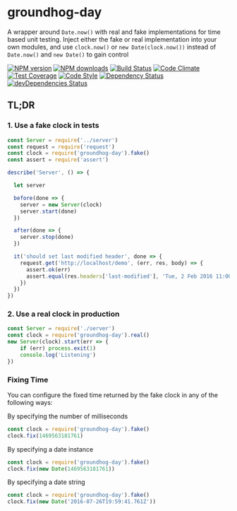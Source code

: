 # groundhog-day
A wrapper around ```Date.now()``` with real and fake implementations for time based unit testing. Inject either the fake or real implementation into your own modules, and use ```clock.now()``` or ```new Date(clock.now())``` instead of ```Date.now()``` and ```new Date()``` to gain control

[![NPM version](https://img.shields.io/npm/v/groundhog-day.svg?style=flat-square)](https://www.npmjs.com/package/groundhog-day)
[![NPM downloads](https://img.shields.io/npm/dm/groundhog-day.svg?style=flat-square)](https://www.npmjs.com/package/groundhog-day)
[![Build Status](https://img.shields.io/travis/guidesmiths/groundhog-day/master.svg)](https://travis-ci.org/guidesmiths/groundhog-day)
[![Code Climate](https://codeclimate.com/github/guidesmiths/groundhog-day/badges/gpa.svg)](https://codeclimate.com/github/guidesmiths/groundhog-day)
[![Test Coverage](https://codeclimate.com/github/guidesmiths/groundhog-day/badges/coverage.svg)](https://codeclimate.com/github/guidesmiths/groundhog-day/coverage)
[![Code Style](https://img.shields.io/badge/code%20style-imperative-brightgreen.svg)](https://github.com/guidesmiths/eslint-config-imperative)
[![Dependency Status](https://david-dm.org/guidesmiths/groundhog-day.svg)](https://david-dm.org/guidesmiths/groundhog-day)
[![devDependencies Status](https://david-dm.org/guidesmiths/groundhog-day/dev-status.svg)](https://david-dm.org/guidesmiths/groundhog-day?type=dev)

## TL;DR

### 1. Use a fake clock in tests
```js
const Server = require('../server')
const request = require('request')
const clock = require('groundhog-day').fake()
const assert = require('assert')

describe('Server', () => {

  let server

  before(done => {
    server = new Server(clock)
    server.start(done)
  })

  after(done => {
    server.stop(done)
  })

  it('should set last modified header', done => {
    request.get('http://localhost/demo', (err, res, body) => {
      assert.ok(err)
      assert.equal(res.headers['last-modified'], 'Tue, 2 Feb 2016 11:00:00 GMT')  // Groundhog Day 2016
    })
  })
})
```

### 2. Use a real clock in production
```js
const Server = require('./server')
const clock = require('groundhog-day').real()
new Server(clock).start(err => {
    if (err) process.exit(1)
    console.log('Listening')
})
```

### Fixing Time
You can configure the fixed time returned by the fake clock in any of the following ways:

By specifying the number of milliseconds
```js
const clock = require('groundhog-day').fake()
clock.fix(1469563181761)
```

By specifying a date instance
```js
const clock = require('groundhog-day').fake()
clock.fix(new Date(1469563181761))
```

By specifying a date string
```js
const clock = require('groundhog-day').fake()
clock.fix(new Date('2016-07-26T19:59:41.761Z'))
```
